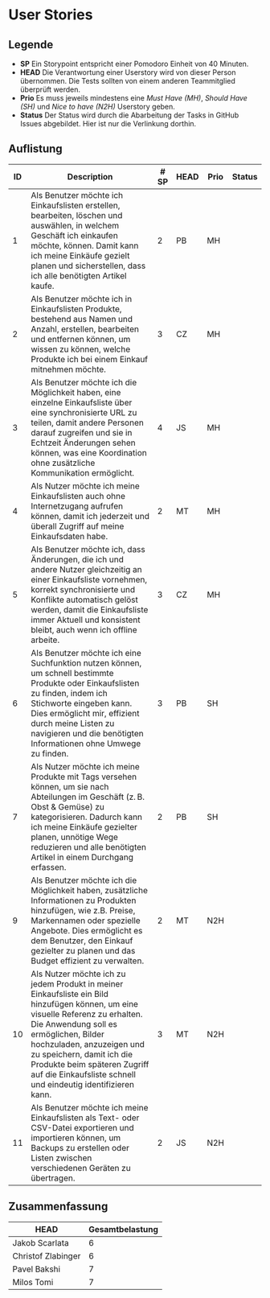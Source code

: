 # User Stories

## Legende

- **SP** Ein Storypoint entspricht einer Pomodoro Einheit von 40 Minuten.
- **HEAD** Die Verantwortung einer Userstory wird von dieser Person übernommen. Die Tests sollten von einem anderen Teammitglied überprüft werden.
- **Prio** Es muss jeweils mindestens eine *Must Have (MH)*, *Should Have (SH)* und *Nice to have (N2H)* Userstory geben.
- **Status** Der Status wird durch die Abarbeitung der Tasks in GitHub Issues abgebildet. Hier ist nur die Verlinkung dorthin.

## Auflistung

| ID | Description | # SP | HEAD | Prio | Status |
| --- | --- | --- | --- | --- | --- |
| 1 | Als Benutzer möchte ich Einkaufslisten erstellen, bearbeiten, löschen und auswählen, in welchem Geschäft ich einkaufen möchte, können. Damit kann ich meine Einkäufe gezielt planen und sicherstellen, dass ich alle benötigten Artikel kaufe. | 2 | PB | MH |  |
| 2 | Als Benutzer möchte ich in Einkaufslisten Produkte, bestehend aus Namen und Anzahl, erstellen, bearbeiten und entfernen können, um wissen zu können, welche Produkte ich bei einem Einkauf mitnehmen möchte. | 3 | CZ | MH |  |
| 3 | Als Benutzer möchte ich die Möglichkeit haben, eine einzelne Einkaufsliste über eine synchronisierte URL zu teilen, damit andere Personen darauf zugreifen und sie in Echtzeit Änderungen sehen können, was eine Koordination ohne zusätzliche Kommunikation ermöglicht. | 4 | JS | MH |  |
| 4 | Als Nutzer möchte ich meine Einkaufslisten auch ohne Internetzugang aufrufen können, damit ich jederzeit und überall Zugriff auf meine Einkaufsdaten habe. | 2 | MT | MH |  |
| 5 | Als Benutzer möchte ich, dass Änderungen, die ich und andere Nutzer gleichzeitig an einer Einkaufsliste vornehmen, korrekt synchronisierte und Konflikte automatisch gelöst werden, damit die Einkaufsliste immer Aktuell und konsistent bleibt, auch wenn ich offline arbeite. | 3 | CZ | MH |  |
| 6 | Als Benutzer möchte ich eine Suchfunktion nutzen können, um schnell bestimmte Produkte oder Einkaufslisten zu finden, indem ich Stichworte eingeben kann. Dies ermöglicht mir, effizient durch meine Listen zu navigieren und die benötigten Informationen ohne Umwege zu finden. | 3 | PB | SH |  |
| 7 | Als Nutzer möchte ich meine Produkte mit Tags versehen können, um sie nach Abteilungen im Geschäft (z. B. Obst & Gemüse) zu kategorisieren. Dadurch kann ich meine Einkäufe gezielter planen, unnötige Wege reduzieren und alle benötigten Artikel in einem Durchgang erfassen. | 2 | PB | SH |  |
| 9 | Als Benutzer möchte ich die Möglichkeit haben, zusätzliche Informationen zu Produkten hinzufügen, wie z.B. Preise, Markennamen oder spezielle Angebote. Dies ermöglicht es dem Benutzer, den Einkauf gezielter zu planen und das Budget effizient zu verwalten. | 2 | MT | N2H |  |
| 10 | Als Nutzer möchte ich zu jedem Produkt in meiner Einkaufsliste ein Bild hinzufügen können, um eine visuelle Referenz zu erhalten. Die Anwendung soll es ermöglichen, Bilder hochzuladen, anzuzeigen und zu speichern, damit ich die Produkte beim späteren Zugriff auf die Einkaufsliste schnell und eindeutig identifizieren kann. | 3 | MT | N2H |  |
| 11 | Als Benutzer möchte ich meine Einkaufslisten als Text- oder CSV-Datei exportieren und importieren können, um Backups zu erstellen oder Listen zwischen verschiedenen Geräten zu übertragen. | 2 | JS | N2H |  |

## Zusammenfassung

| HEAD               | Gesamtbelastung |
|--------------------|-----------------|
| Jakob Scarlata     | 6               |
| Christof Zlabinger | 6               |
| Pavel Bakshi       | 7               |
| Milos Tomi         | 7               |
